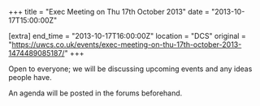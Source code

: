 +++
title = "Exec Meeting on Thu 17th October 2013"
date = "2013-10-17T15:00:00Z"

[extra]
end_time = "2013-10-17T16:00:00Z"
location = "DCS"
original = "https://uwcs.co.uk/events/exec-meeting-on-thu-17th-october-2013-1474489085187/"
+++

Open to everyone; we will be discussing upcoming events and any ideas people have.

An agenda will be posted in the forums beforehand.

